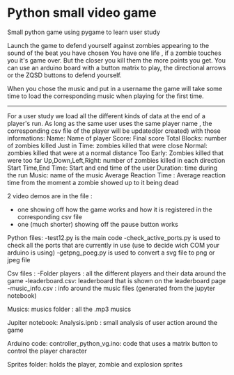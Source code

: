 # Python small video game
 Small python game  using pygame to learn user study

Launch the game to defend yourself against zombies appearing to the sound of the beat you have chosen 
You have one life , if a zombie touches you it's game over.
But the closer you kill them the more points you get. 
You can use an arduino board with a button matrix to play, the directional arrows or the ZQSD buttons to defend yourself.

When you chose the music and put in a username the game will take some time to load the corresponding music when playing for the first time.

-----------------------------------------------------------------------------

For a user study we load all the different kinds of data at the end of a player's run. 
As long as the same user uses the same player name , the corresponding csv file of the player will be updated(or created) with those informations:
Name: Name of player
Score: Final score
Total Blocks: number of zombies killed
Just in Time: zombies killed that were close
Normal: zombies killed that were at a normal distance
Too Early: Zombies killed that were too far
Up,Down,Left,Right: number of zombies killed in each direction 
Start Time,End Time: Start and end time of the user
Duration: time during the run 
Music: name of the music 
Average Reaction Time : Average reaction time from the moment a zombie showed up to it being dead

2 video demos are in the file : 
- one showing off how the game works and how it is registered in the corresponding csv file
- one (much shorter) showing off the pause button works


Python files: 
 -test12.py is the main code 
 -check_active_ports.py is used to check all the ports that are currently in use (use to decide wich COM your arduino is using)
 -getpng_poeg.py is used to convert a svg file to png or jpeg file

Csv files : 
 -Folder players : all the different players and their data around the game
 -leaderboard.csv: leaderboard that is shown on the leaderboard page
 -music_info.csv : info around the music files (generated from the jupyter notebook)

Musics: 
musics folder : all the .mp3 musics

Jupiter notebook: 
Analysis.ipnb : small analysis of user action around the game

Arduino code: 
controller_python_vg.ino: code that uses a matrix button to control the player character

Sprites folder: holds the player, zombie and explosion sprites

